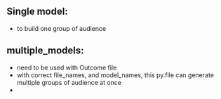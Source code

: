 ## Single model:
- to build one group of audience

## multiple_models: 
- need to be used with Outcome file
- with correct file_names, and model_names, this py.file can generate multiple groups of audience at once
- 
